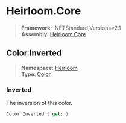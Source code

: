 # Heirloom.Core

> **Framework**: .NETStandard,Version=v2.1  
> **Assembly**: [Heirloom.Core][0]  

## Color.Inverted

> **Namespace**: [Heirloom][0]  
> **Type**: [Color][1]  

### Inverted

The inversion of this color.

```cs
Color Inverted { get; }
```

[0]: ../Heirloom.Core.md
[1]: Heirloom.Color.md
